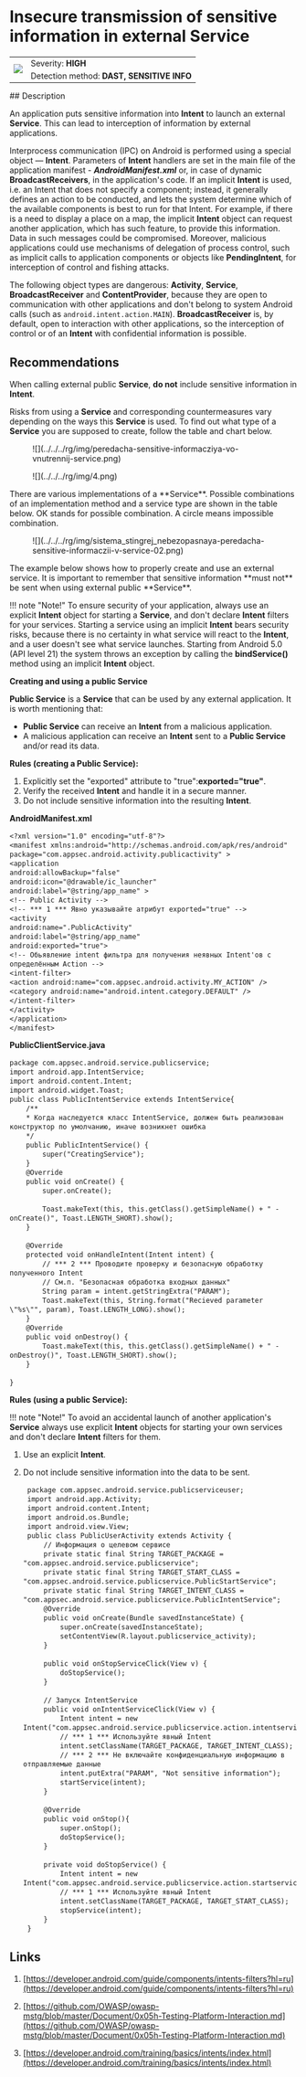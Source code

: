 # Insecure transmission of sensitive information in external Service

<table class='noborder'>
    <colgroup>
      <col/>
      <col/>
    </colgroup>
    <tbody>
      <tr>
        <td rowspan="2"><img src="../../../img/defekt_vysokij.png"/></td>
        <td>Severity:<strong> HIGH</strong></td>
      </tr>
      <tr>
        <td>Detection method:<strong> DAST, SENSITIVE INFO</strong></td>
      </tr>
    </tbody>
</table>
## Description

An application puts sensitive information into **Intent** to launch an external **Service**. This can lead to interception of information by external applications.

Interprocess communication (IPC) on Android is performed using a special object — **Intent**. Parameters of **Intent** handlers are set in the main file of the application manifest - ***AndroidManifest.xml*** or, in case of dynamic **BroadcastReceivers**, in the application's code. If an implicit **Intent** is used, i.e. an Intent that does not specify a component; instead, it generally defines an action to be conducted, and lets the system determine which of the available components is best to run for that Intent. For example, if there is a need to display a place on a map, the implicit **Intent** object can request another application, which has such feature, to provide this information. Data in such messages could be compromised. Moreover, malicious applications could use mechanisms of delegation of process control, such as implicit calls to application components or objects like **PendingIntent**, for interception of control and fishing attacks.

The following object types are dangerous: **Activity**, **Service**, **BroadcastReceiver** and **ContentProvider**, because they are open to communication with other applications and don't belong to system Android calls (such as `android.intent.action.MAIN`). **BroadcastReceiver** is, by default, open to interaction with other applications, so the interception of control or of an **Intent** with confidential information is possible.

## Recommendations

When calling external public **Service**, **do not** include sensitive information in **Intent**.

Risks from using a **Service** and corresponding countermeasures vary depending on the ways this **Service** is used. To find out what type of a **Service** you are supposed to create, follow the table and chart below.

<figure markdown>
![](../../../rg/img/peredacha-sensitive-informacziya-vo-vnutrennij-service.png)
</figure>
<figure markdown>
![](../../../rg/img/4.png)
</figure>
There are various implementations of a **Service**. Possible combinations of an implementation method and a service type are shown in the table below. OK stands for possible combination. A circle means impossible combination.

<figure markdown>
![](../../../rg/img/sistema_stingrej_nebezopasnaya-peredacha-sensitive-informaczii-v-service-02.png)
</figure>
The example below shows how to properly create and use an external service. It is important to remember that sensitive information **must not** be sent when using external public **Service**.

!!! note "Note!" To ensure security of your application, always use an explicit **Intent** object for starting a **Service**, and don't declare **Intent** filters for your services. Starting a service using an implicit **Intent** bears security risks, because there is no certainty in what service will react to the **Intent**, and a user doesn't see what service launches. Starting from Android 5.0 (API level 21) the system throws an exception by calling the **bindService()** method using an implicit **Intent** object.

**Creating and using a public Service**

**Public Service** is a **Service** that can be used by any external application. It is worth mentioning that:

* **Public Service** can receive an **Intent** from a malicious application.
* A malicious application can receive an **Intent** sent to a **Public Service** and/or read its data.

**Rules (creating a Public Service):**

1. Explicitly set the "exported" attribute to "true":**exported="true"**.
2. Verify the received **Intent** and handle it in a secure manner.
3. Do not include sensitive information into the resulting **Intent**.

**AndroidManifest.xml**

    <?xml version="1.0" encoding="utf-8"?>
    <manifest xmlns:android="http://schemas.android.com/apk/res/android"
    package="com.appsec.android.activity.publicactivity" >
    <application
    android:allowBackup="false"
    android:icon="@drawable/ic_launcher"
    android:label="@string/app_name" >
    <!-- Public Activity -->
    <!-- *** 1 *** Явно указывайте атрибут exported="true" -->
    <activity
    android:name=".PublicActivity"
    android:label="@string/app_name"
    android:exported="true">
    <!-- Обьявление intent фильтра для получения неявных Intent'ов с определённым Action -->
    <intent-filter>
    <action android:name="com.appsec.android.activity.MY_ACTION" />
    <category android:name="android.intent.category.DEFAULT" />
    </intent-filter>
    </activity>
    </application>
    </manifest>

**PublicClientService.java**

    package com.appsec.android.service.publicservice;
    import android.app.IntentService;
    import android.content.Intent;
    import android.widget.Toast;
    public class PublicIntentService extends IntentService{
        /**
        * Когда наследуется класс IntentService, должен быть реализован конструктор по умолчанию, иначе возникнет ошибка
        */
        public PublicIntentService() {
            super("CreatingService");
        }
        @Override
        public void onCreate() {
            super.onCreate();
            
            Toast.makeText(this, this.getClass().getSimpleName() + " - onCreate()", Toast.LENGTH_SHORT).show();
        }
        
        @Override
        protected void onHandleIntent(Intent intent) {        
            // *** 2 *** Проводите проверку и безопасную обработку полученного Intent
            // См.п. "Безопасная обработка входных данных"
            String param = intent.getStringExtra("PARAM");
            Toast.makeText(this, String.format("Recieved parameter \"%s\"", param), Toast.LENGTH_LONG).show();
        }
        @Override
        public void onDestroy() {
            Toast.makeText(this, this.getClass().getSimpleName() + " - onDestroy()", Toast.LENGTH_SHORT).show();
        }
        
    }

**Rules (using a public Service):**

!!! note "Note!" To avoid an accidental launch of another application's **Service** always use explicit **Intent** objects for starting your own services and don't declare **Intent** filters for them.

1. Use an explicit **Intent**.

2. Do not include sensitive information into the data to be sent.
   
        package com.appsec.android.service.publicserviceuser;
        import android.app.Activity;
        import android.content.Intent;
        import android.os.Bundle;
        import android.view.View;
        public class PublicUserActivity extends Activity {
            // Информация о целевом сервисе
            private static final String TARGET_PACKAGE = "com.appsec.android.service.publicservice";
            private static final String TARGET_START_CLASS = "com.appsec.android.service.publicservice.PublicStartService";
            private static final String TARGET_INTENT_CLASS = "com.appsec.android.service.publicservice.PublicIntentService";
            @Override
            public void onCreate(Bundle savedInstanceState) {
                super.onCreate(savedInstanceState);
                setContentView(R.layout.publicservice_activity);
            }
       
            public void onStopServiceClick(View v) {
                doStopService();
            }
       
            // Запуск IntentService
            public void onIntentServiceClick(View v) {      
                Intent intent = new Intent("com.appsec.android.service.publicservice.action.intentservice");
                // *** 1 *** Используйте явный Intent
                intent.setClassName(TARGET_PACKAGE, TARGET_INTENT_CLASS);
                // *** 2 *** Не включайте конфиденциальную информацию в отправляемые данные
                intent.putExtra("PARAM", "Not sensitive information");
                startService(intent);
            }
       
            @Override
            public void onStop(){
                super.onStop();
                doStopService();
            }
       
            private void doStopService() {            
                Intent intent = new Intent("com.appsec.android.service.publicservice.action.startservice");
                // *** 1 *** Используйте явный Intent
                intent.setClassName(TARGET_PACKAGE, TARGET_START_CLASS);
                stopService(intent);    	
            }
        }

## Links

1. [https://developer.android.com/guide/components/intents-filters?hl=ru](https://developer.android.com/guide/components/intents-filters?hl=ru)

2. [https://github.com/OWASP/owasp-mstg/blob/master/Document/0x05h-Testing-Platform-Interaction.md](https://github.com/OWASP/owasp-mstg/blob/master/Document/0x05h-Testing-Platform-Interaction.md)

3. [https://developer.android.com/training/basics/intents/index.html](https://developer.android.com/training/basics/intents/index.html)